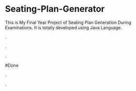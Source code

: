 # Seating-Plan-Generator

This is My Final Year Project of Seating Plan Generation During Examinations. It is totally developed using Java Language.












.

















.












































































































































































































.





















































#Done










































































































.




































































































































































































































































































































































































































































































.







































